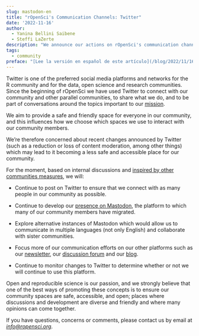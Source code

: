 ```yaml
---
slug: mastodon-en
title: "rOpenSci's Communication Channels: Twitter"
date: '2022-11-16'
author: 
  - Yanina Bellini Saibene
  - Steffi LaZerte
description: "We announce our actions on rOpenSci's communication channels as alternatives to Twitter."
tags:
  - community
preface: "[Lee la versión en español de este artículo](/blog/2022/11/16/mastodon-es)"
---
```


Twitter is one of the preferred social media platforms and networks for the R community and for the data, open science and research communities. Since the beginning of rOpenSci we have used Twitter to connect with our community and other parallel communities, to share what we do, and to be part of conversations around the topics important to our [mission](/about/).

We aim to provide a safe and friendly space for everyone in our community, and this influences how we choose which  spaces we use to interact with our community members.

We’re therefore concerned about recent changes announced by Twitter (such as a reduction or loss of content moderation, among other things) which may lead to it becoming a less safe and accessible place for our community.

For the moment, based on internal discussions and [inspired by other communities measures](https://carpentries.org/blog/2022/11/community-statement-twitter/), we will:

* Continue to post on Twitter to ensure that we connect with as many people in our community as possible.

* Continue to develop our [presence on Mastodon](https://hachyderm.io/@rOpenSci), the platform to which many of our community members have migrated.  

* Explore alternative instances of Mastodon which would allow us to communicate in multiple languages (not only English) and collaborate with sister communities.

* Focus more of our communication efforts on our other platforms such as our [newsletter](/news), our [discussion forum](https://discuss.ropensci.org) and our [blog](/blog).

* Continue to monitor changes to Twitter to determine whether or not we will continue to use this platform.

Open and reproducible science is our passion, and we strongly believe that one of the best ways of promoting these concepts is to ensure our community spaces are safe, accessible, and open; places where discussions and development are diverse and friendly and where many opinions can come together.

If you have questions, concerns or comments, please contact us by email at _<info@ropensci.org>_.


